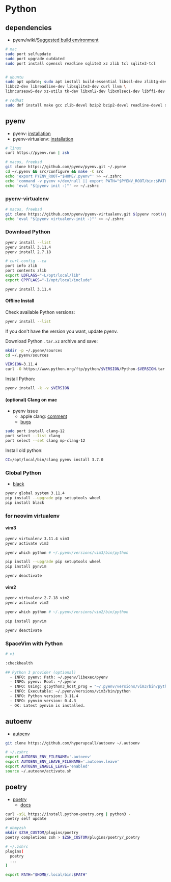 # Python

## dependencies

- pyenv/wiki/[Suggested build environment](https://github.com/pyenv/pyenv/wiki#suggested-build-environment)

```bash
# mac
sudo port selfupdate
sudo port upgrade outdated
sudo port install openssl readline sqlite3 xz zlib tcl sqlite3-tcl


# ubuntu
sudo apt update; sudo apt install build-essential libssl-dev zlib1g-dev \
libbz2-dev libreadline-dev libsqlite3-dev curl llvm \
libncursesw5-dev xz-utils tk-dev libxml2-dev libxmlsec1-dev libffi-dev liblzma-dev

# redhat
sudo dnf install make gcc zlib-devel bzip2 bzip2-devel readline-devel sqlite sqlite-devel openssl-devel tk-devel libffi-devel xz-devel libuuid-devel gdbm-devel libnsl2-devel
```

## pyenv

- pyenv: [installation](https://github.com/pyenv/pyenv#installation)
- pyenv-virtualenv: [installation](https://github.com/pyenv/pyenv-virtualenv#installation)

```bash
# linux
curl https://pyenv.run | zsh

# macos, freebsd
git clone https://github.com/pyenv/pyenv.git ~/.pyenv
cd ~/.pyenv && src/configure && make -C src
echo 'export PYENV_ROOT="$HOME/.pyenv"' >> ~/.zshrc
echo 'command -v pyenv >/dev/null || export PATH="$PYENV_ROOT/bin:$PATH"' >> ~/.zshrc
echo 'eval "$(pyenv init -)"' >> ~/.zshrc
```

### pyenv-virtualenv

```bash
# macos, freebsd
git clone https://github.com/pyenv/pyenv-virtualenv.git $(pyenv root)/plugins/pyenv-virtualenv
echo 'eval "$(pyenv virtualenv-init -)"' >> ~/.zshrc
```

### Download Python

```bash
pyenv install --list
pyenv install 3.11.4
pyenv install 2.7.18
```

```bash
# curl-config --ca
port info zlib
port contents zlib
export LDFLAGS="-L/opt/local/lib"
export CPPFLAGS="-I/opt/local/include"

pyenv install 3.11.4
```

#### Offline Install

Check available Python versions:

```bash
pyenv install --list
```

If you don't have the version you want, update pyenv.

Download Python `.tar.xz` archive and save:

```bash
mkdir -p ~/.pyenv/sources
cd ~/.pyenv/sources

VERSION=3.11.4
curl -O https://www.python.org/ftp/python/$VERSION/Python-$VERSION.tar.xz
```

Install Python:

```bash
pyenv install -k -v $VERSION
```

#### (optional) Clang on mac

- pyenv issue
  - apple clang: [comment](https://github.com/pyenv/pyenv/issues/2143#issuecomment-1072032647)
  - [bugs](https://bugs.python.org/issue45405)

```bash
sudo port install clang-12
port select --list clang
port select --set clang mp-clang-12
```

Install old python:

```bash
CC=/opt/local/bin/clang pyenv install 3.7.0
```

### Global Python

- [black](https://github.com/psf/black)

```bash
pyenv global system 3.11.4
pip install --upgrade pip setuptools wheel
pip install black
```

### for neovim virtualenv

#### vim3

```bash
pyenv virtualenv 3.11.4 vim3
pyenv activate vim3

pyenv which python # ~/.pyenv/versions/vim3/bin/python

pip install --upgrade pip setuptools wheel 
pip install pynvim

pyenv deactivate
```

#### vim2

```bash
pyenv virtualenv 2.7.18 vim2
pyenv activate vim2

pyenv which python # ~/.pyenv/versions/vim2/bin/python

pip install pynvim

pyenv deactivate
```

### SpaceVim with Python

```bash
# vi

:checkhealth
```

```bash
## Python 3 provider (optional)
  - INFO: pyenv: Path: ~/.pyenv/libexec/pyenv
  - INFO: pyenv: Root: ~/.pyenv
  - INFO: Using: g:python3_host_prog = "~/.pyenv/versions/vim3/bin/python"
  - INFO: Executable: ~/.pyenv/versions/vim3/bin/python
  - INFO: Python version: 3.11.4
  - INFO: pynvim version: 0.4.3
  - OK: Latest pynvim is installed.
```

## autoenv

- [autoenv](https://github.com/hyperupcall/autoenv)

```bash
git clone https://github.com/hyperupcall/autoenv ~/.autoenv
```

```bash
# ~/.zshrc
export AUTOENV_ENV_FILENAME='.autoenv'
export AUTOENV_ENV_LEAVE_FILENAME='.autoenv.leave'
export AUTOENV_ENABLE_LEAVE='enabled'
source ~/.autoenv/activate.sh
```

## poetry

- [poetry](https://python-poetry.org/)
  - [docs](https://python-poetry.org/docs/)

```bash
curl -sSL https://install.python-poetry.org | python3 -
poetry self update
```

```bash
# ohmyzsh
mkdir $ZSH_CUSTOM/plugins/poetry
poetry completions zsh > $ZSH_CUSTOM/plugins/poetry/_poetry
```

```bash
# ~/.zshrc
plugins(
  poetry
  ...
)

export PATH="$HOME/.local/bin:$PATH"
```
